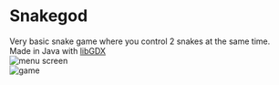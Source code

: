 # Snakegod

Very basic snake game where you control 2 snakes at the same time. <br />
Made in Java with [libGDX](https://libgdx.com/) <br />
![menu screen](https://i.imgur.com/1JGT1Wu.png) <br />
![game](https://i.imgur.com/LKAMZp2.png)